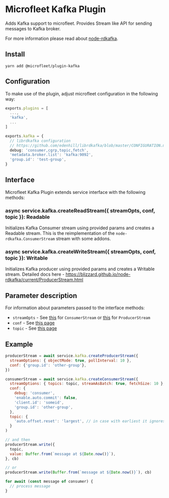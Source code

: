 # Microfleet Kafka Plugin

Adds Kafka support to microfleet. Provides Stream like API for sending messages to Kafka broker.

For more information please read about [node-rdkafka](https://github.com/Blizzard/node-rdkafka).

## Install

`yarn add @microfleet/plugin-kafka`

## Configuration

To make use of the plugin, adjust microfleet configuration in the following way:

```ts
exports.plugins = [
  ...,
  'kafka',
  ...
]

exports.kafka = {
  // librdkafka configuration
  // https://github.com/edenhill/librdkafka/blob/master/CONFIGURATION.md
  debug: 'consumer,cgrp,topic,fetch',
  'metadata.broker.list': 'kafka:9092',
  'group.id': 'test-group',
}
```

## Interface

Microfleet Kafka Plugin extends service interface with the following methods:

### async service.kafka.createReadStream({ streamOpts, conf, topic }): Readable

Initializes Kafka Consumer stream using provided params and creates a Readable stream.
This is the reimplementation of the `node-rdkafka.ConsumerStream` stream with some addons.

### async service.kafka.createWriteStream({ streamOpts, conf, topic }): Writable

Initializes Kafka producer using provided params and creates a Writable stream.
Detailed docs here - https://blizzard.github.io/node-rdkafka/current/ProducerStream.html

## Parameter description

For information about parameters passed to the interface methods:

* `streamOpts` - See [this](./src/types.ts) for `ConsumerStream` or [this](https://blizzard.github.io/node-rdkafka/current/ProducerStream.html) for `ProducerStream`
* `conf` - See [this page](https://github.com/edenhill/librdkafka/blob/master/CONFIGURATION.md)
* `topic` - See [this page](https://github.com/edenhill/librdkafka/blob/master/CONFIGURATION.md#topic-configuration-properties)

## Example

```js
producerStream = await service.kafka.createProducerStream({
  streamOptions: { objectMode: true, pollInterval: 10 },
  conf: {'group.id': 'other-group'},
})

consumerStream = await service.kafka.createConsumerStream({
  streamOptions: { topics: topic, streamAsBatch: true, fetchSize: 10 },
  conf: {
    debug: 'consumer',
    'enable.auto.commit': false,
    'client.id': 'someid',
    'group.id': 'other-group',
  },
  topic: {
    'auto.offset.reset': 'largest', // in case with earliest it ignores commited vfalues
  }
)

// and then
producerStream.write({
  topic,
  value: Buffer.from(`message at ${Date.now()}`),
}, cb)

// or
producerStream.write(Buffer.from(`message at ${Date.now()}`), cb)

for await (const message of consumer) {
  // process message
}
```
